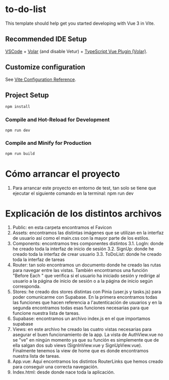# to-do-list

This template should help get you started developing with Vue 3 in Vite.

## Recommended IDE Setup

[VSCode](https://code.visualstudio.com/) + [Volar](https://marketplace.visualstudio.com/items?itemName=Vue.volar) (and disable Vetur) + [TypeScript Vue Plugin (Volar)](https://marketplace.visualstudio.com/items?itemName=Vue.vscode-typescript-vue-plugin).

## Customize configuration

See [Vite Configuration Reference](https://vitejs.dev/config/).

## Project Setup

```sh
npm install
```

### Compile and Hot-Reload for Development

```sh
npm run dev
```

### Compile and Minify for Production

```sh
npm run build
```





# Cómo arrancar el proyecto

1. Para arrancar este proyecto en entorno de test, tan solo se tiene que ejecutar el siguiente comando en la terminal: npm run dev 

# Explicación de los distintos archivos
1. Public: en esta carpeta encontramos el Favicon 
2. Assets: encontramos las distintas imágenes que se utilizan en la interfaz de usuario así como el main.css con la mayor parte de los estilos. 
3. Components: encontramos tres componentes distintos
3.1. LogIn: donde he creado toda la interfaz de inicio de sesión
3.2. SignUp: donde he creado toda la interfaz de crear usuario
3.3. ToDoList: donde he creado toda la interfaz de tareas
4. Router: tan solo encontramos un documento donde he creado las rutas para navegar entre las vistas. También encontramos una función "Before Each " que verifica si el usuario ha iniciado sesión y redirige al usuario a la página de inicio de sesión o a la página de inicio según corresponda.
5. Stores: he creado dos stores distintas con Pinia (user.js y tasks.js) para poder comunicarme con Supabase. En la primera encontramos todas las funciones que hacen referencia a l'autenticación de usuarios y en la segunda encontramos todas esas funciones necesarias para que funcione nuestra lista de tareas. 
6. Supabase: encontramos un archivo index.js en el que importamos supabase
7. Views: en este archivo he creado las cuatro vistas necesarias para asegurar el buen funcionamiento de la app. La vista de AuthView.vue no se "ve" en ningún momento ya que su función es simplemente que de ella salgan dos sub views (SignInView.vue y SignUpView.vue). Finalmente tenemos la view de home que es donde encontramos nuestra lista de tareas.
8. App.vue: Aquí encontramos los distintos RouterLinks que hemos creado para conseguir una correcta navegación. 
9. Index.html: desde donde nace toda la aplicación.
